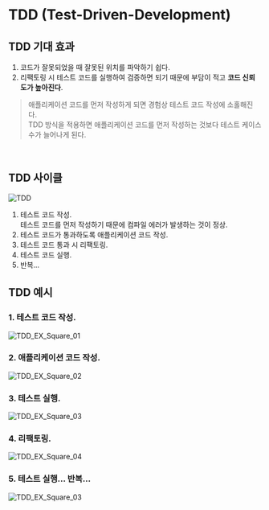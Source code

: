 # TDD (Test-Driven-Development)

## TDD 기대 효과
1. 코드가 잘못되었을 때 잘못된 위치를 파악하기 쉽다. 
2. 리팩토링 시 테스트 코드를 실행하여 검증하면 되기 때문에 부담이 적고 **코드 신뢰도가 높아진다**.

>애플리케이션 코드를 먼저 작성하게 되면 경험상 테스트 코드 작성에 소홀해진다.  
TDD 방식을  적용하면 애플리케이션 코드를 먼저 작성하는 것보다 테스트 케이스 수가 늘어나게 된다.

<br>

## TDD 사이클
![TDD](https://user-images.githubusercontent.com/77231274/188546610-a94e8afd-3bc3-4238-a633-695ab91d864c.png)

1. 테스트 코드 작성.  
테스트 코드를 먼저 작성하기 때문에 컴파일 에러가 발생하는 것이 정상.
2. 테스트 코드가 통과하도록 애플리케이션 코드 작성.
3. 테스트 코드 통과 시 리팩토링.
4. 테스트 코드 실행.
5. 반복...

## TDD 예시
### 1. 테스트 코드 작성.

![TDD_EX_Square_01](https://user-images.githubusercontent.com/77231274/188546028-cb6a6241-2b15-4997-a7c5-034d998ff15f.PNG)


### 2. 애플리케이션 코드 작성.
![TDD_EX_Square_02](https://user-images.githubusercontent.com/77231274/188546242-f317fad5-61d4-4f76-812e-34ed40ecf7c6.PNG)

### 3. 테스트 실행.
![TDD_EX_Square_03](https://user-images.githubusercontent.com/77231274/188546421-ae656f68-f311-49d6-9cbe-2ad6411a265b.PNG)

### 4. 리팩토링.
![TDD_EX_Square_04](https://user-images.githubusercontent.com/77231274/188546440-7514ff73-dec4-4704-b574-c2ba485093e4.PNG)

### 5. 테스트 실행... 반복...
![TDD_EX_Square_03](https://user-images.githubusercontent.com/77231274/188546526-a47c2b5d-c103-4c61-9ed4-f140c90fabf9.PNG)

